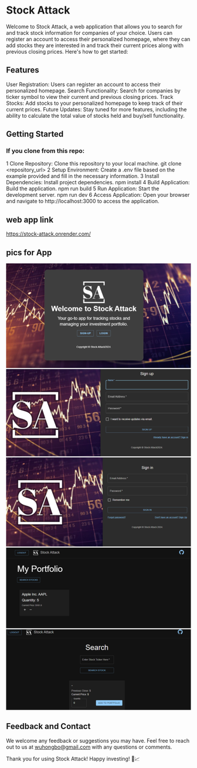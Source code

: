 # Stock Attack

Welcome to Stock Attack, a web application that allows you to search for and track stock information for companies of your choice. Users can register an account to access their personalized homepage, where they can add stocks they are interested in and track their current prices along with previous closing prices. Here's how to get started:

## Features

User Registration: Users can register an account to access their personalized homepage.
Search Functionality: Search for companies by ticker symbol to view their current and previous closing prices.
Track Stocks: Add stocks to your personalized homepage to keep track of their current prices.
Future Updates: Stay tuned for more features, including the ability to calculate the total value of stocks held and buy/sell functionality.

## Getting Started

### If you clone from this repo:
1 Clone Repository: 
Clone this repository to your local machine.
git clone <repository_url>
2 Setup Environment:
Create a .env file based on the example provided and fill in the necessary information.
3 Install Dependencies: Install project dependencies.
npm install
4 Build Application: Build the application.
npm run build
5 Run Application: Start the development server.
npm run dev
6 Access Application:
Open your browser and navigate to http://localhost:3000 to access the application.

## web app link
https://stock-attack.onrender.com/

## pics for App
![alt text](images/homepage.png)  ![alt text](images/login-page.png)
![alt text](images/sign-up-page.png)  ![alt text](images/profile-page.png)
![alt text](images/search-page.png)

## Feedback and Contact
We welcome any feedback or suggestions you may have. Feel free to reach out to us at 
wuhongbo@gmail.com with any questions or comments.

Thank you for using Stock Attack! Happy investing! 🚀📈